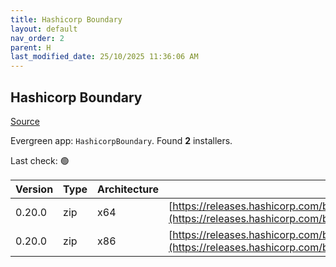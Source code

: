 ```yaml
---
title: Hashicorp Boundary
layout: default
nav_order: 2
parent: H
last_modified_date: 25/10/2025 11:36:06 AM
---
```


## Hashicorp Boundary

[Source](https://www.boundaryproject.io/)

Evergreen app: `HashicorpBoundary`. Found **2** installers.

Last check: 🟢

| Version | Type | Architecture | URI                                                                                                                                                                  |
| ------- | ---- | ------------ | -------------------------------------------------------------------------------------------------------------------------------------------------------------------- |
| 0.20.0  | zip  | x64          | [https://releases.hashicorp.com/boundary/0.20.0/boundary_0.20.0_windows_amd64.zip](https://releases.hashicorp.com/boundary/0.20.0/boundary_0.20.0_windows_amd64.zip) |
| 0.20.0  | zip  | x86          | [https://releases.hashicorp.com/boundary/0.20.0/boundary_0.20.0_windows_386.zip](https://releases.hashicorp.com/boundary/0.20.0/boundary_0.20.0_windows_386.zip)     |
